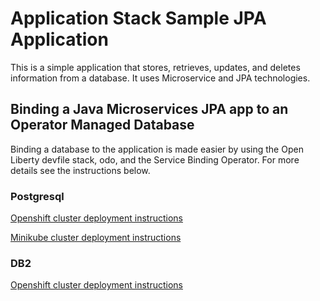 
# Application Stack Sample JPA Application

This is a simple application that stores, retrieves, updates, and deletes information from a database. It uses Microservice and JPA technologies.

## Binding a Java Microservices JPA app to an Operator Managed Database

Binding a database to the application is made easier by using the Open Liberty devfile stack, odo, and the Service Binding Operator. For more details see the instructions below.

### Postgresql

[Openshift cluster deployment instructions](./docs/postgresql-openshift.md)

[Minikube cluster deployment instructions](./docs/postgresql-minikube.md)

### DB2

[Openshift cluster deployment instructions](./docs/db2-openshift.md)

